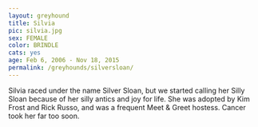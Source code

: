 ```yaml
---
layout: greyhound
title: Silvia
pic: silvia.jpg
sex: FEMALE
color: BRINDLE
cats: yes
age: Feb 6, 2006 - Nov 18, 2015
permalink: /greyhounds/silversloan/
---
```


Silvia raced under the name Silver Sloan, but we started calling her Silly Sloan because of her
silly antics and joy for life.  She was adopted by Kim Frost and Rick Russo, and was a frequent
Meet & Greet hostess.  Cancer took her far too soon.
